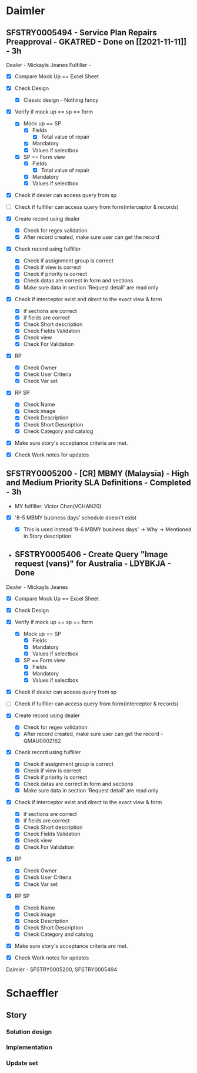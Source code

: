 # Daimler

## SFSTRY0005494 - Service Plan Repairs Preapproval - GKATRED - Done on [[2021-11-11]] - 3h

Dealer - Mickayla Jeanes
Fulfiller - 

- [x] Compare Mock Up == Excel Sheet
- [x] Check Design
	- [x] Classic design - Nothing fancy
- [x] Verify if mock up == sp == form 
	- [x] Mock up == SP
		- [x] Fields
			- [x] Total value of repair
		- [x] Mandatory
		- [x] Values if selectbox
	- [x] SP == Form view
		- [x] Fields
			- [x] Total value of repair
		- [x] Mandatory
		- [x] Values if selectbox
- [x] Check if dealer can access query from sp
- [ ] Check if fulfiller can access query from form(interceptor & records)
- [x] Create record using dealer
	- [x] Check for regex validation
	- [x] After record created, make sure user can get the record
- [x] Check record using fulfiller
	- [x] Check if assignment group is correct
	- [x] Check if view is correct
	- [x] Check if priority is correct
	- [x] Check datas are correct in form and sections
	- [x] Make sure data in section 'Request detail' are read only
- [x] Check if interceptor exist and direct to the exact view & form
	- [x] if sections are correct
	- [x] if fields are correct
	- [x] Check Short description
	- [x] Check Fields Validation
	- [x] Check view
	- [x] Check For Validation
- [x] RP
	- [x] Check Owner
	- [x] Check User Criteria
	- [x] Check Var set
- [x] RP SP
	- [x] Check Name
	- [x] Check image
	- [x] Check Description
	- [x] Check Short Description
	- [x] Check Category and catalog
- [x] Make sure story's acceptance criteria are met.
- [x] Check Work notes for updates


## SFSTRY0005200 - [CR] MBMY (Malaysia) - High and Medium Priority SLA Definitions  - Completed - 3h
- MY fulfiller: Victor Chan(VCHAN20)

- [x] '8-5 MBMY business days' schedule doesn't exist
	- [x] This is used instead '9-6 MBMY business days' -> Why -> Mentioned in Story description



- ## SFSTRY0005406 - Create Query "Image request (vans)" for Australia - LDYBKJA - Done

Dealer - Mickayla Jeanes

- [x] Compare Mock Up == Excel Sheet
- [x] Check Design
- [x] Verify if mock up == sp == form 
	- [x] Mock up == SP
		- [x] Fields
		- [x] Mandatory
		- [x] Values if selectbox
	- [x] SP == Form view
		- [x] Fields
		- [x] Mandatory
		- [x] Values if selectbox
- [x] Check if dealer can access query from sp
- [ ] Check if fulfiller can access query from form(interceptor & records)
- [x] Create record using dealer
	- [x] Check for regex validation
	- [x] After record created, make sure user can get the record - QMAU0002162
- [x] Check record using fulfiller
	- [x] Check if assignment group is correct
	- [x] Check if view is correct
	- [x] Check if priority is correct
	- [x] Check datas are correct in form and sections
	- [x] Make sure data in section 'Request detail' are read only
- [x] Check if interceptor exist and direct to the exact view & form
	- [x] if sections are correct
	- [x] if fields are correct
	- [x] Check Short description
	- [x] Check Fields Validation
	- [x] Check view
	- [x] Check For Validation
- [x] RP
	- [x] Check Owner
	- [x] Check User Criteria
	- [x] Check Var set
- [x] RP SP
	- [x] Check Name
	- [x] Check image
	- [x] Check Description
	- [x] Check Short Description
	- [x] Check Category and catalog
- [x] Make sure story's acceptance criteria are met.
- [x] Check Work notes for updates



Daimler - SFSTRY0005200, SFSTRY0005494
# Schaeffler

## Story

### Solution design

### Implementation

### Update set
